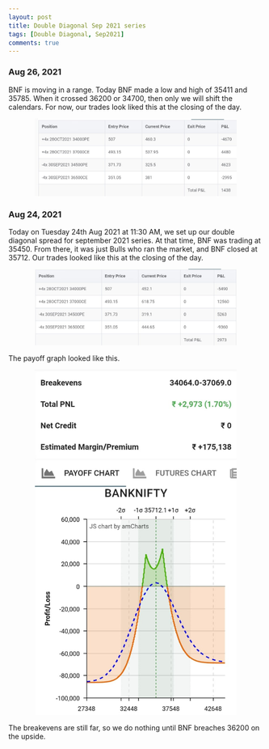 ```yaml
---
layout: post
title: Double Diagonal Sep 2021 series
tags: [Double Diagonal, Sep2021]
comments: true
---
```


### Aug 26, 2021
BNF is moving in a range. Today BNF made a low and high of 35411 and 35785. When it crossed 36200 or 34700, then only we will shift the calendars. For now, our trades look liked this at the closing of the day.
<p style="text-align:center;"><img src="../assets/img/dd_status_aug_26_2021.jpeg" width="400px"/></p>

### Aug 24, 2021
Today on Tuesday 24th Aug 2021 at 11:30 AM, we set up our double diagonal spread for september 2021 series. At that time, BNF was trading at 35450. From there, it was just Bulls who ran the market, and BNF closed at 35712.
Our trades looked like this at the closing of the day.

<!-- ![dd_status_aug_24_2021](../assets/img/dd_status_aug_24_2021.jpeg) -->
<p style="text-align:center;"><img src="../assets/img/dd_status_aug_24_2021.jpeg" width="400px"/></p>

The payoff graph looked like this.

<p style="text-align:center;"><img src="../assets/img/dd_payoff_aug_24_2021.jpeg" width="400px"/></p>

The breakevens are still far, so we do nothing until BNF breaches 36200 on the upside.
